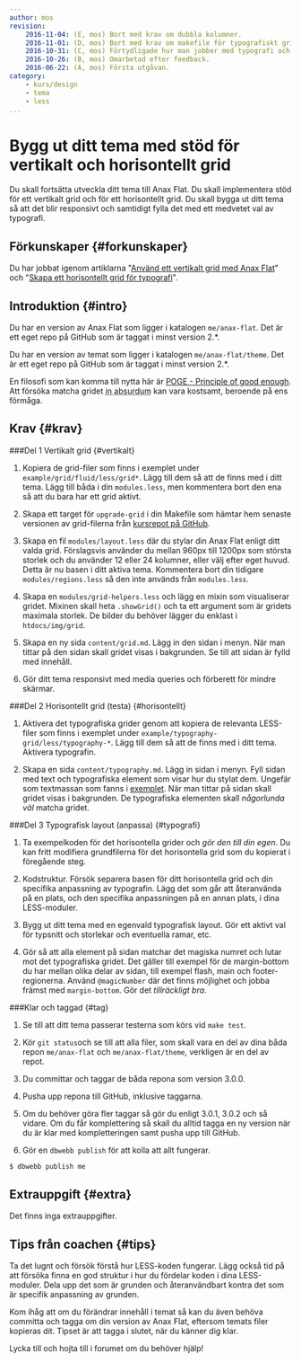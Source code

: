 ```yaml
---
author: mos
revision:
    2016-11-04: (E, mos) Bort med krav om dubbla kolumner.
    2016-11-01: (D, mos) Bort med krav om makefile för typografiskt grid.
    2016-10-31: (C, mos) Förtydligade hur man jobber med typografi och det hotrisontella gridet, kopiering kontra modifiering.
    2016-10-26: (B, mos) Omarbetad efter feedback.
    2016-06-22: (A, mos) Första utgåvan.
category:
    - kurs/design
    - tema
    - less
...
```

Bygg ut ditt tema med stöd för vertikalt och horisontellt grid
===================================

Du skall fortsätta utveckla ditt tema till Anax Flat. Du skall implementera stöd för ett vertikalt grid och för ett horisontellt grid. Du skall bygga ut ditt tema så att det blir responsivt och samtidigt fylla det med ett medvetet val av typografi.

<!--more-->



Förkunskaper {#forkunskaper}
-----------------------

Du har jobbat igenom artiklarna "[Använd ett vertikalt grid med Anax Flat](kunskap/anvand-vertikalt-grid-med-anax-flat)" och "[Skapa ett horisontellt grid för typografi](kunskap/skapa-ett-horisontellt-grid-for-typografi)".



Introduktion {#intro}
-----------------------

Du har en version av Anax Flat som ligger i katalogen `me/anax-flat`. Det är ett eget repo på GitHub som är taggat i minst version 2.\*.

Du har en version av temat som ligger i katalogen `me/anax-flat/theme`. Det är ett eget repo på GitHub som är taggat i minst version 2.\*.

En filosofi som kan komma till nytta här är [POGE - Principle of good enough](https://en.wikipedia.org/wiki/Principle_of_good_enough). Att försöka matcha gridet <abbr title="En sak eller uppfattning har drivits bortom vad som är rimligt.">in absurdum</abbr> kan vara kostsamt, beroende på ens förmåga.



Krav {#krav}
-----------------------



###Del 1 Vertikalt grid {#vertikalt}

1. Kopiera de grid-filer som finns i exemplet under `example/grid/fluid/less/grid*`. Lägg till dem så att de finns med i ditt tema. Lägg till båda i din `modules.less`, men kommentera bort den ena så att du bara har ett grid aktivt.

1. Skapa ett target för `upgrade-grid` i din Makefile som hämtar hem senaste versionen av grid-filerna från [kursrepot på GitHub](https://github.com/dbwebb-se/design/tree/master/example/grid/fluid/less).

1. Skapa en fil `modules/layout.less` där du stylar din Anax Flat enligt ditt valda grid. Förslagsvis använder du mellan 960px till 1200px som största storlek och du använder 12 eller 24 kolumner, eller välj efter eget huvud. Detta är nu basen i ditt aktiva tema. Kommentera bort din tidigare `modules/regions.less` så den inte används från `modules.less`.

1. Skapa en `modules/grid-helpers.less` och lägg en mixin som visualiserar gridet. Mixinen skall heta `.showGrid()` och ta ett argument som är gridets maximala storlek. De bilder du behöver lägger du enklast i `htdocs/img/grid`.

1. Skapa en ny sida `content/grid.md`. Lägg in den sidan i menyn. När man tittar på den sidan skall gridet visas i bakgrunden. Se till att sidan är fylld med innehåll.

1. Gör ditt tema responsivt med media queries och förberett för mindre skärmar.



###Del 2 Horisontellt grid (testa) {#horisontellt}

1. Aktivera det typografiska grider genom att kopiera de relevanta LESS-filer som finns i exemplet under `example/typography-grid/less/typography-*`. Lägg till dem så att de finns med i ditt tema. Aktivera typografin.

1. Skapa en sida `content/typography.md`. Lägg in sidan i menyn. Fyll sidan med text och typografiska element som visar hur du stylat dem. Ungefär som textmassan som fanns i [exemplet](/repo/design/example/typography-grid/typography.html). När man tittar på sidan skall gridet visas i bakgrunden. De typografiska elementen skall *någorlunda väl* matcha gridet.



###Del 3 Typografisk layout (anpassa) {#typografi}

1. Ta exempelkoden för det horisontella grider och *gör den till din egen*. Du kan fritt modifiera grundfilerna för det horisontella grid som du kopierat i föregående steg.

1. Kodstruktur. Försök separera basen för ditt horisontella grid och din specifika anpassning av typografin. Lägg det som går att återanvända på en plats, och den specifika anpassningen på en annan plats, i dina LESS-moduler.

1. Bygg ut ditt tema med en egenvald typografisk layout. Gör ett aktivt val för typsnitt och storlekar och eventuella ramar, etc.

1. Gör så att alla element på sidan matchar det magiska numret och lutar mot det typografiska gridet. Det gäller till exempel för de margin-bottom du har mellan olika delar av sidan, till exempel flash, main och footer-regionerna. Använd `@magicNumber` där det finns möjlighet och jobba främst med `margin-bottom`. Gör det *tillräckligt bra*.



###Klar och taggad {#tag}

1. Se till att ditt tema passerar testerna som körs vid `make test`.

1. Kör `git status`och se till att alla filer, som skall vara en del av dina båda repon `me/anax-flat` och `me/anax-flat/theme`, verkligen är en del av repot.

1. Du committar och taggar de båda repona som version 3.0.0.

1. Pusha upp repona till GitHub, inklusive taggarna.

1. Om du behöver göra fler taggar så gör du enligt 3.0.1, 3.0.2 och så vidare. Om du får komplettering så skall du alltid tagga en ny version när du är klar med kompletteringen samt pusha upp till GitHub.

1. Gör en `dbwebb publish` för att kolla att allt fungerar.

```bash
$ dbwebb publish me
```



Extrauppgift {#extra}
-----------------------

Det finns inga extrauppgifter.



Tips från coachen {#tips}
-----------------------

Ta det lugnt och försök förstå hur LESS-koden fungerar. Lägg också tid på att försöka finna en god struktur i hur du fördelar koden i dina LESS-moduler. Dela upp det som är grunden och återanvändbart kontra det som är specifik anpassning av grunden.

Kom ihåg att om du förändrar innehåll i temat så kan du även behöva committa och tagga om din version av Anax Flat, eftersom temats filer kopieras dit. Tipset är att tagga i slutet, när du känner dig klar.

Lycka till och hojta till i forumet om du behöver hjälp!
